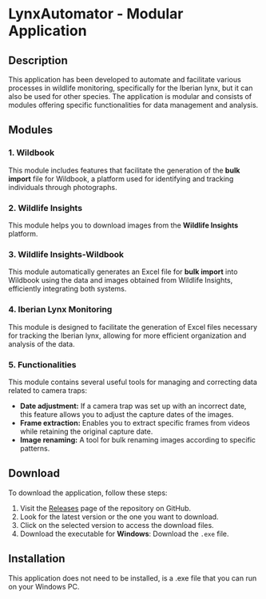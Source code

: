 # LynxAutomator - Modular Application

## Description

This application has been developed to automate and facilitate various processes in wildlife monitoring, specifically for the Iberian lynx, but it can also be used for other species. The application is modular and consists of modules offering specific functionalities for data management and analysis.

## Modules

### 1. Wildbook

This module includes features that facilitate the generation of the **bulk import** file for Wildbook, a platform used for identifying and tracking individuals through photographs.

### 2. Wildlife Insights

This module helps you to download images from the **Wildlife Insights** platform.

### 3. Wildlife Insights-Wildbook

This module automatically generates an Excel file for **bulk import** into Wildbook using the data and images obtained from Wildlife Insights, efficiently integrating both systems.

### 4. Iberian Lynx Monitoring

This module is designed to facilitate the generation of Excel files necessary for tracking the Iberian lynx, allowing for more efficient organization and analysis of the data.

### 5. Functionalities

This module contains several useful tools for managing and correcting data related to camera traps:

- **Date adjustment:** If a camera trap was set up with an incorrect date, this feature allows you to adjust the capture dates of the images.
- **Frame extraction:** Enables you to extract specific frames from videos while retaining the original capture date.
- **Image renaming:** A tool for bulk renaming images according to specific patterns.


## Download 

To download the application, follow these steps:

1. Visit the [Releases](https://github.com/antonalvarezbc/LynxAutomator/releases/) page of the repository on GitHub.
2. Look for the latest version or the one you want to download.
3. Click on the selected version to access the download files.
4. Download the  executable for **Windows**: Download the `.exe` file.

## Installation

This application does not need to be installed, is a .exe file that you can run on your Windows PC.
